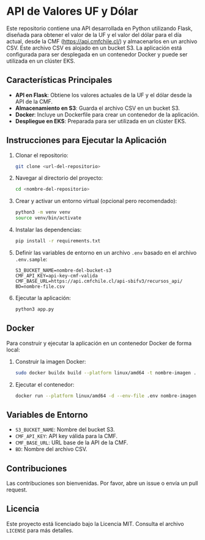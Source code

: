 # API de Valores UF y Dólar

Este repositorio contiene una API desarrollada en Python utilizando Flask, diseñada para obtener el valor de la UF y el valor del dólar para el día actual, desde la CMF (https://api.cmfchile.cl/) y almacenarlos en un archivo CSV. Este archivo CSV es alojado en un bucket S3. La aplicación está configurada para ser desplegada en un contenedor Docker y puede ser utilizada en un clúster EKS.

## Características Principales
- **API en Flask**: Obtiene los valores actuales de la UF y el dólar desde la API de la CMF.
- **Almacenamiento en S3**: Guarda el archivo CSV en un bucket S3.
- **Docker**: Incluye un Dockerfile para crear un contenedor de la aplicación.
- **Despliegue en EKS**: Preparada para ser utilizada en un clúster EKS.

## Instrucciones para Ejecutar la Aplicación
1. Clonar el repositorio:
    ```bash
    git clone <url-del-repositorio>
    ```
2. Navegar al directorio del proyecto:
    ```bash
    cd <nombre-del-repositorio>
    ```
3. Crear y activar un entorno virtual (opcional pero recomendado):
    ```bash
    python3 -m venv venv
    source venv/bin/activate
    ```
4. Instalar las dependencias:
    ```bash
    pip install -r requirements.txt
    ```
5. Definir las variables de entorno en un archivo `.env` basado en el archivo `.env.sample`:
    ```
    S3_BUCKET_NAME=nombre-del-bucket-s3
    CMF_API_KEY=api-key-cmf-valida
    CMF_BASE_URL=https://api.cmfchile.cl/api-sbifv3/recursos_api/
    BD=nombre-file.csv
    ```
6. Ejecutar la aplicación:
    ```bash
    python3 app.py
    ```

## Docker
Para construir y ejecutar la aplicación en un contenedor Docker de forma local:
1. Construir la imagen Docker:
    ```bash
    sudo docker buildx build --platform linux/amd64 -t nombre-imagen . --load
    ```
2. Ejecutar el contenedor:
    ```bash
    docker run --platform linux/amd64 -d --env-file .env nombre-imagen
    ```

## Variables de Entorno
- `S3_BUCKET_NAME`: Nombre del bucket S3.
- `CMF_API_KEY`: API key válida para la CMF.
- `CMF_BASE_URL`: URL base de la API de la CMF.
- `BD`: Nombre del archivo CSV.

## Contribuciones
Las contribuciones son bienvenidas. Por favor, abre un issue o envía un pull request.

## Licencia
Este proyecto está licenciado bajo la Licencia MIT. Consulta el archivo `LICENSE` para más detalles.
